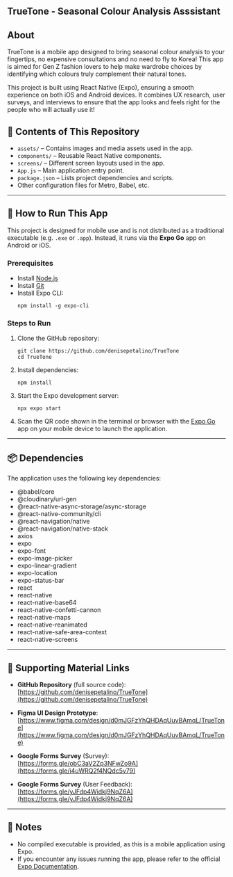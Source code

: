 ## TrueTone - Seasonal Colour Analysis Asssistant

## About

TrueTone is a mobile app designed to bring seasonal colour analysis to your fingertips, no expensive consultations and no need to fly to Korea! This app is aimed for Gen Z fashion lovers to help make wardrobe choices by identifying which colours truly complement their natural tones.

This project is built using React Native (Expo), ensuring a smooth experience on both iOS and Android devices. It combines UX research, user surveys, and interviews to ensure that the app looks and feels right for the people who will actually use it!

## 📁 Contents of This Repository

- `assets/` – Contains images and media assets used in the app.
- `components/` – Reusable React Native components.
- `screens/` – Different screen layouts used in the app.
- `App.js` – Main application entry point.
- `package.json` – Lists project dependencies and scripts.
- Other configuration files for Metro, Babel, etc.

---

## 🚀 How to Run This App

This project is designed for mobile use and is not distributed as a traditional executable (e.g. `.exe` or `.app`). Instead, it runs via the **Expo Go** app on Android or iOS.

### Prerequisites

- Install [Node.js](https://nodejs.org/)
- Install [Git](https://git-scm.com/)
- Install Expo CLI:
  ```
  npm install -g expo-cli
  ```

### Steps to Run

1. Clone the GitHub repository:
   ```
   git clone https://github.com/denisepetalino/TrueTone
   cd TrueTone
   ```
2. Install dependencies:
   ```
   npm install
   ```
3. Start the Expo development server:
   ```
   npx expo start
   ```
4. Scan the QR code shown in the terminal or browser with the [Expo Go](https://expo.dev/client) app on your mobile device to launch the application.

---

## 📦 Dependencies

The application uses the following key dependencies:

- @babel/core
- @cloudinary/url-gen
- @react-native-async-storage/async-storage
- @react-native-community/cli
- @react-navigation/native
- @react-navigation/native-stack
- axios
- expo
- expo-font
- expo-image-picker
- expo-linear-gradient
- expo-location
- expo-status-bar
- react
- react-native
- react-native-base64
- react-native-confetti-cannon
- react-native-maps
- react-native-reanimated
- react-native-safe-area-context
- react-native-screens

---

## 🔗 Supporting Material Links

- **GitHub Repository** (full source code):  
  [https://github.com/denisepetalino/TrueTone](https://github.com/denisepetalino/TrueTone)

- **Figma UI Design Prototype**:  
  [https://www.figma.com/design/d0mJGFzYhQHDAqUuvBAmqL/TrueTone](https://www.figma.com/design/d0mJGFzYhQHDAqUuvBAmqL/TrueTone)

- **Google Forms Survey** (Survey):  
  [https://forms.gle/obC3aV2Zp3NFwZo9A](https://forms.gle/i4uWRQ2f4NQdc5v79)

- **Google Forms Survey** (User Feedback):  
  [https://forms.gle/yJFdp4Widkj9NqZ6A](https://forms.gle/yJFdp4Widkj9NqZ6A)

---

## 📄 Notes

- No compiled executable is provided, as this is a mobile application using Expo.
- If you encounter any issues running the app, please refer to the official [Expo Documentation](https://docs.expo.dev/).
